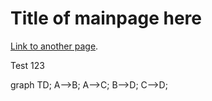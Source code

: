 # Title of mainpage here

[Link to another page](./page2.md).

Test 123


<div class="mermaid"> graph TD; A-->B; A-->C; B-->D; C-->D; </div>
